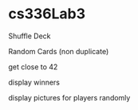# cs336Lab3

Shuffle Deck

Random Cards (non duplicate)

get close to 42

display winners

display pictures for players randomly

